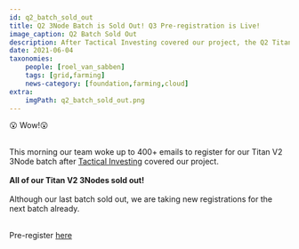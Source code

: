 ```yaml
---
id: q2_batch_sold_out
title: Q2 3Node Batch is Sold Out! Q3 Pre-registration is Live!
image_caption: Q2 Batch Sold Out
description: After Tactical Investing covered our project, the Q2 Titan V2 3Node batch is offically sold out!
date: 2021-06-04
taxonomies:
    people: [roel_van_sabben]
    tags: [grid,farming]
    news-category: [foundation,farming,cloud]
extra:
    imgPath: q2_batch_sold_out.png
---
```


😮 Wow!😮
<br/>
<br/>

This morning our team woke up to 400+ emails to register for our Titan V2 3Node batch after [Tactical Investing](https://www.youtube.com/channel/UCPRC2wIfZtAlzCa_6iKE46w) covered our project.
<br/>
<br/>
**All of our Titan V2 3Nodes sold out!**
<br/>
<br/>
Although our last batch sold out, we are taking new registrations for the next batch already. 
<br/>
<br/>

Pre-register [here](http://next3nodebatch.threefold.io/)
